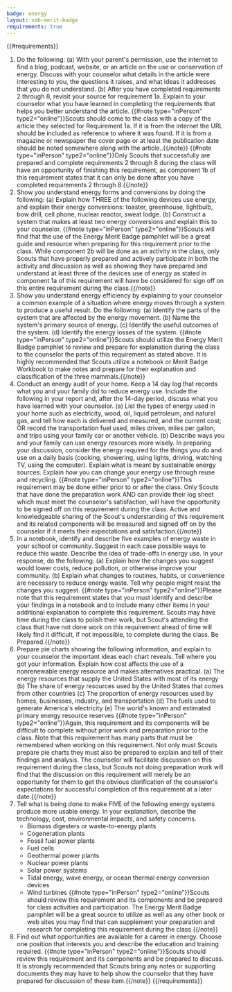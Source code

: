 ```yaml
---
badge: energy
layout: smb-merit-badge
requirements: true
---
```


{{#requirements}}
1. Do the following:
    (a) With your parent's permission, use the internet to find a blog, podcast, website, or an article on the use or conservation of energy. Discuss with your counselor what details in the article were interesting to you, the questions it raises, and what ideas it addresses that you do not understand.
    (b) After you have completed requirements 2 through 8, revisit your source for requirement 1a. Explain to your counselor what you have learned in completing the requirements that helps you better understand the article.
    {{#note type="inPerson" type2="online"}}Scouts should come to the class with a copy of the article they selected for Requirement 1a.  If it is from the internet the URL should be included as reference to where it was found.  If it is from a magazine or newspaper the cover page or at least the publication date should be noted somewhere along with the article..{{/note}}
    {{#note type="inPerson" type2="online"}}Only Scouts that successfully are prepared and complete requirements 2 through 8 during the class will have an opportunity of finishing this requirement, as component 1b of this requirement states that it can only be done after you have completed requirements 2 through 8.{{/note}}
2. Show you understand energy forms and conversions by doing the following:
    (a) Explain how THREE of the following devices use energy, and explain their energy conversions: toaster, greenhouse, lightbulb, bow drill, cell phone, nuclear reactor, sweat lodge.
    (b) Construct a system that makes at least two energy conversions and explain this to your counselor.
    {{#note type="inPerson" type2="online"}}Scouts will find that the use of the Energy Merit Badge pamphlet will be a great guide and resource when preparing for this requirement prior to the class. While component 2b will be done as an activity in the class, only Scouts that have properly prepared and actively participate in both the activity and discussion as well as showing they have prepared and understand at least three of the devices use of energy as stated in component 1a of this requirement will have be considered for sign off on this entire requirement during the class.{{/note}}
3. Show you understand energy efficiency by explaining to your counselor a common example of a situation where energy moves through a system to produce a useful result. Do the following:
    (a) Identify the parts of the system that are affected by the energy movement.
    (b) Name the system's primary source of energy.
    (c) Identify the useful outcomes of the system.
    (d) Identify the energy losses of the system.
    {{#note type="inPerson" type2="online"}}Scouts should utilize the Energy Merit Badge pamphlet to review and prepare for explanation during the class to the counselor the parts of this requirement as stated above.  It is highly recommended that Scouts utilize a notebook or Merit Badge Workbook to make notes and prepare for their explanation and classification of the three mammals.{{/note}}
4. Conduct an energy audit of your home. Keep a 14 day log that records what you and your family did to reduce energy use. Include the following in your report and, after the 14-day period, discuss what you have learned with your counselor.
    (a) List the types of energy used in your home such as electricity, wood, oil, liquid petroleum, and natural gas, and tell how each is delivered and measured, and the current cost; OR record the transportation fuel used, miles driven, miles per gallon, and trips using your family car or another vehicle.
    (b) Describe ways you and your family can use energy resources more wisely. In preparing your discussion, consider the energy required for the things you do and use on a daily basis (cooking, showering, using lights, driving, watching TV, using the computer). Explain what is meant by sustainable energy sources. Explain how you can change your energy use through reuse and recycling.
    {{#note type="inPerson" type2="online"}}This requirement may be done either prior to or after the class.  Only Scouts that have done the preparation work AND can provide their log sheet which must meet the counselor's satisfaction, will have the opportunity to be signed off on this requirement during the class.  Active and knowledgeable sharing of the Scout's understanding of this requirement and its related components will be measured and signed off on by the counselor if it meets their expectations and satisfaction.{{/note}}
5. In a notebook, identify and describe five examples of energy waste in your school or community. Suggest in each case possible ways to reduce this waste. Describe the idea of trade-offs in energy use. In your response, do the following:
    (a) Explain how the changes you suggest would lower costs, reduce pollution, or otherwise improve your community.
    (b) Explain what changes to routines, habits, or convenience are necessary to reduce energy waste. Tell why people might resist the changes you suggest.
    {{#note type="inPerson" type2="online"}}Please note that this requirement states that you must identify and describe your findings in a notebook and to include many other items in your additional explanation to complete this requirement.  Scouts may have time during the class to polish their work, but Scout's attending the class that have not done work on this requirement ahead of time will likely find it difficult, if not impossible, to complete during the class. Be Prepared.{{/note}}
6. Prepare pie charts showing the following information, and explain to your counselor the important ideas each chart reveals. Tell where you got your information. Explain how cost affects the use of a nonrenewable energy resource and makes alternatives practical.
    (a) The energy resources that supply the United States with most of its energy
    (b) The share of energy resources used by the United States that comes from other countries
    (c) The proportion of energy resources used by homes, businesses, industry, and transportation
    (d) The fuels used to generate America's electricity
    (e) The world's known and estimated primary energy resource reserves
    {{#note type="inPerson" type2="online"}}Again, this requirement and its components will be difficult to complete without prior work and preparation prior to the class.  Note that this requirement has many parts that must be remembered when working on this requirement.  Not only must Scouts prepare pie charts they must also be prepared to explain and tell of their findings and analysis. The counselor will facilitate discussion on this requirement during the class, but Scouts not doing preparation work will find that the discussion on this requirement will merely be an opportunity for them to get the obvious clarification of the counselor's expectations for successful completion of this requirement at a later date.{{/note}}
7. Tell what is being done to make FIVE of the following energy systems produce more usable energy. In your explanation, describe the technology, cost, environmental impacts, and safety concerns.
    * Biomass digesters or waste-to-energy plants
    * Cogeneration plants
    * Fossil fuel power plants
    * Fuel cells
    * Geothermal power plants
    * Nuclear power plants
    * Solar power systems
    * Tidal energy, wave energy, or ocean thermal energy conversion devices
    * Wind turbines
    {{#note type="inPerson" type2="online"}}Scouts should review this requirement and its components and be prepared for class activities and participation. The Energy Merit Badge pamphlet will be a great source to utilize as well as any other book or web sites you may find that can supplement your preparation and research for completing this requirement during the class.{{/note}}
8. Find out what opportunities are available for a career in energy. Choose one position that interests you and describe the education and training required.
    {{#note type="inPerson" type2="online"}}Scouts should review this requirement and its components and be prepared to discuss.  It is strongly recommended that Scouts bring any notes or supporting documents they may have to help show the counselor that they have prepared for discussion of these item.{{/note}}
{{/requirements}}
